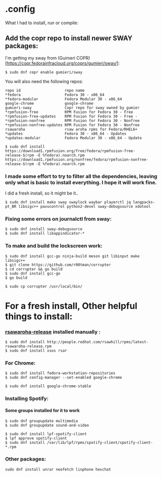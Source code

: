 # .config 

What I had to install, run or compile:

## Add the copr repo to install newer SWAY packages:
I'm getting my sway from (Guimeri COPR)[https://copr.fedorainfracloud.org/coprs/gumieri/sway/]:
```
$ sudo dnf copr enable gumieri/sway
```
You will also need the following repos:
```
repo id                    repo name                          
*fedora                    Fedora 30 - x86_64
*fedora-modular            Fedora Modular 30 - x86_64
google-chrome              google-chrome          
gumieri-sway               Copr repo for sway owned by gumier
*rpmfusion-free            RPM Fusion for Fedora 30 - Free   
*rpmfusion-free-updates    RPM Fusion for Fedora 30 - Free - 
*rpmfusion-nonfree         RPM Fusion for Fedora 30 - Nonfree
*rpmfusion-nonfree-updates RPM Fusion for Fedora 30 - Nonfree
rsawaroha                  rsaw aroha rpms for Fedora/RHEL6+ 
*updates                   Fedora 30 - x86_64 - Updates      
*updates-modular           Fedora Modular 30 - x86_64 - Update
```
```
$ sudo dnf install https://download1.rpmfusion.org/free/fedora/rpmfusion-free-release-$(rpm -E %fedora).noarch.rpm https://download1.rpmfusion.org/nonfree/fedora/rpmfusion-nonfree-release-$(rpm -E %fedora).noarch.rpm
```
### I made some effort to try to filter all the dependencies, leaving only what is basic to install everything. I hope it will work fine.
  I did a fresh install, so it might be it..

```
$ sudo dnf install mako sway swaylock waybar playerctl jq langpacks-pt_BR libsigc++ pavucontrol python2-devel sway-debugsource xdotool
```
### Fixing some errors on journalctl from sway:
```
$ sudo dnf install sway-debugsource
$ sudo dnf install libappindicator-*
```
### To make and build the lockscreen work:
```
$ sudo dnf install gcc-go ninja-build meson git libinput make libsigc++
$ git clone https://github.com/r00tman/corrupter
$ cd corrupter && go build
$ sudo dnf install gcc-go
$ go build

$ sudo cp corrupter /usr/local/bin/
```
# For a fresh install, Other helpful things to install:

### [rsawaroha-release](https://github.com/ryran/xsos) installed manually : 
```
$ sudo dnf install http://people.redhat.com/rsawhill/rpms/latest-rsawaroha-release.rpm
$ sudo dnf install xsos rsar
```
### For Chrome:
```
$ sudo dnf install fedora-workstation-repositories
$ sudo dnf config-manager --set-enabled google-chrome

$ sudo dnf install google-chrome-stable
```
### Installing Spotify:
#### Some groups installed for it to work
```
$ sudo dnf groupupdate multimedia
$ sudo dnf groupupdate sound-and-video
```
```
$ sudo dnf install lpf-spotify-client
$ lpf approve spotify-client
$ sudo dnf install /var/lib/lpf/rpms/spotify-client/spotify-client-*.rpm
```
### Other packages:
```
sudo dnf install unrar neofetch linphone hexchat 
```
